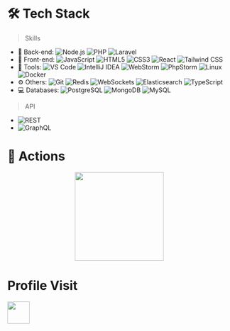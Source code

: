 # 🛠 Tech Stack

> Skills

- 🔭 Back-end: ![Node.js](https://img.shields.io/badge/-Node.js-green?style=flat-square&logo=node.js) ![PHP](https://img.shields.io/badge/-PHP-purple?style=flat-square&logo=php) ![Laravel](https://img.shields.io/badge/-Laravel-red?style=flat-square&logo=laravel)
- 👯 Front-end: ![JavaScript](https://img.shields.io/badge/-JavaScript-yellow?style=flat-square&logo=javascript) ![HTML5](https://img.shields.io/badge/-HTML5-orange?style=flat-square&logo=html5) ![CSS3](https://img.shields.io/badge/-CSS3-blue?style=flat-square&logo=css3) ![React](https://img.shields.io/badge/-React-blue?style=flat-square&logo=react) ![Tailwind CSS](https://img.shields.io/badge/-Tailwind_CSS-blue?style=flat-square&logo=tailwind-css)
- 🔨 Tools: ![VS Code](https://img.shields.io/badge/-VSCode-blue?style=flat-square&logo=visual-studio-code) ![IntelliJ IDEA](https://img.shields.io/badge/-IntelliJIDEA-black?style=flat-square&logo=intellij-idea) ![WebStorm](https://img.shields.io/badge/-WebStorm-blue?style=flat-square&logo=webstorm) ![PhpStorm](https://img.shields.io/badge/-PhpStorm-purple?style=flat-square&logo=phpstorm) ![Linux](https://img.shields.io/badge/-Linux-orange?style=flat-square&logo=linux) ![Docker](https://img.shields.io/badge/-Docker-blue?style=flat-square&logo=docker)
- ⚙️ Others: ![Git](https://img.shields.io/badge/-Git-orange?style=flat-square&logo=git) ![Redis](https://img.shields.io/badge/-Redis-red?style=flat-square&logo=redis) ![WebSockets](https://img.shields.io/badge/-WebSockets-blue?style=flat-square&logo=websocket) ![Elasticsearch](https://img.shields.io/badge/-Elasticsearch-green?style=flat-square&logo=elasticsearch) ![TypeScript](https://img.shields.io/badge/-TypeScript-blue?style=flat-square&logo=typescript)
- 💻 Databases: ![PostgreSQL](https://img.shields.io/badge/-PostgreSQL-blue?style=flat-square&logo=postgresql) ![MongoDB](https://img.shields.io/badge/-MongoDB-green?style=flat-square&logo=mongodb) ![MySQL](https://img.shields.io/badge/-MySQL-blue?style=flat-square&logo=mysql)

> API

- ![REST](https://img.shields.io/badge/-REST-lightgrey?style=flat-square&logo=rest)
- ![GraphQL](https://img.shields.io/badge/-GraphQL-purple?style=flat-square&logo=graphql)

# 🔭 Actions

<div align="center">
    <img height="200px" src="https://github-readme-streak-stats.herokuapp.com/?user=trylow10&theme=dark" />
</div>

# Profile Visit 
<div align="left">
    <img height="50px" src="https://profile-counter.glitch.me/trylow10/count.svg"/>
</div>
